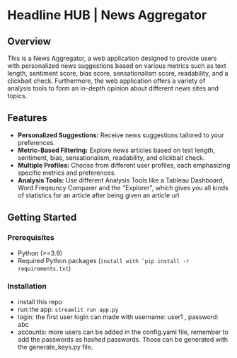 # Headline HUB | News Aggregator 

## Overview

This is a News Aggregator, a web application designed to provide users with personalized news suggestions based on various metrics such as text length, sentiment score, bias score, sensationalism score, readability, and  a clickbait check. Furthermore, the web application offers a variety of analysis tools to form an in-depth opinion about different news sites and topics.

## Features

- **Personalized Suggestions:** Receive news suggestions tailored to your preferences.
- **Metric-Based Filtering:** Explore news articles based on text length, sentiment, bias, sensationalism, readability, and clickbait check.
- **Multiple Profiles:** Choose from different user profiles, each emphasizing specific metrics and preferences.
- **Analysis Tools:** Use different Analysis Tools like a Tableau Dashboard, Word Freqeuncy Comparer and the "Explorer", which gives you all kinds of statistics for an article after being given an article url

## Getting Started

### Prerequisites

- Python (>=3.9)
- Required Python packages (```install with `pip install -r requirements.txt```)

### Installation
- install this repo
- run the app: ```streamlit run app.py```
- login: the first user login can made with username: user1 , password: abc
- accounts: more users can be added in the config.yaml file, remember to add the passwords as hashed passwords. Those can be generated with the generate_keys.py file.
